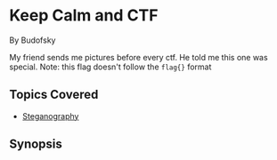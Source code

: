 # Keep Calm and CTF


By Budofsky



My friend sends me pictures before every ctf. He told me this one was special.
Note: this flag doesn't follow the `flag{}` format
## Topics Covered

- [Steganography](/forensics/what-is-steganography/)
## Synopsis


